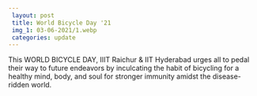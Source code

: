 ```yaml
---
 layout: post	
 title: World Bicycle Day '21
 img_1: 03-06-2021/1.webp
 categories: update
---
```


This WORLD BICYCLE DAY, IIIT Raichur & IIT Hyderabad urges all to pedal their way to future endeavors by inculcating the habit of bicycling for a healthy mind, body, and soul for stronger immunity amidst the disease-ridden world.